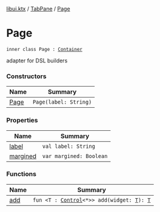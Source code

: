 [libui.ktx](../../README.md) / [TabPane](../README.md) / [Page](README.md)

# Page

`inner class Page : `[`Container`](../../-container/README.md)

adapter for DSL builders

### Constructors

| Name | Summary |
|---|---|
| [Page](-page.md) | `Page(label: String)` |

### Properties

| Name | Summary |
|---|---|
| [label](label.md) | `val label: String` |
| [margined](margined.md) | `var margined: Boolean` |

### Functions

| Name | Summary |
|---|---|
| [add](add.md) | `fun <T : `[`Control`](../../-control/README.md)`<*>> add(widget: `[`T`](add.md#T)`): `[`T`](add.md#T) |
